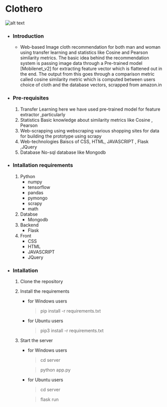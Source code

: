 # Clothero

![alt text](https://github.com/ramsuthar305/Clothero/blob/master/Capture.JPG?raw=true)

* ### Introduction
    *  Web-based Image cloth recommendation for both man and woman using transfer learning and statistics like Cosine and Pearson similarity metrics. The basic idea behind the recommendation system is passing image data through a Pre-trained model [Mobilenet_v2] for extracting feature vector which is flattened out in the end. The output from this goes through a comparison metric called cosine similarity metric which is computed between users choice of cloth and the database vectors, scrapped from amazon.in

* ### Pre-requisites
    1. Transfer Learning
         here we have used pre-trained model for feature extractor ,particularly 
    2. Statistics
        Basic knowledge about similarity metrics like Cosine , Pearson
    3. Web-scrapping
         using webscraping various shopping sites for data for building the prototype using scrapy
    4. Web-technologies
        Baiscs of CSS, HTML, JAVASCRIPT , Flask ,JQuery
    5. Database
        No-sql database like Mongodb
    
* ### Intallation requirements
    1. Python
        * numpy
        * tensorflow
        * pandas
        * pymongo
        * scrapy
        * math
    2. Databse
        * Mongodb
    3. Backend
        * Flask
    4. Front
        * CSS
        * HTML
        * JAVASCRIPT
        * JQuery
* ### Intallation 
    1. Clone the repository
    
    2. Install the requirements
        * for Windows users
            > pip install -r requirements.txt

        * for Ubuntu users
            > pip3 install -r requirements.txt
            
    3. Start the server
        * for Windows users
            > cd server
            
            > python app.py
        
        * for Ubuntu users
            > cd server
            
            > flask run



    

